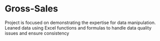 # Gross-Sales
Project is focused on demonstrating the expertise for data manipulation. Leaned data using Excel functions and formulas to handle data quality issues and ensure consistency
